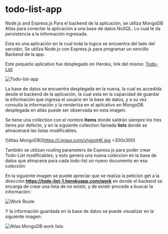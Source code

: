# todo-list-app
Node.js and Express.js Para el backend de la aplicación, se utiliza MongoDB Atlas
para conectar la aplicación a una base de datos NoSQL. Lo cual le da persistencia
a la información ingresada.


 Esta es una aplicación en la cual toda la logica se encuentra del lado del servidor, 
 Se utiliza Node.js con Express.js para programar un sencillo Backend de la
 app.

 Este pequeño aplicativo fue desplegado en Heroku, link del mismo: [Todo-List](https://todo-list-1.herokuapp.com/)

 ![Todo-list-app](https://i.imgur.com/48dAmxg.jpg)

La base de datos se encuentra desplegada en la nueva, la cual es accedida desde el 
backend de la aplicación, la cual esta en la capacidad de guardar la información que 
ingresa el usuario en la base de datos, y a su vez consulta la información y la 
renderiza en el aplicativo en MongoDB desplegada en atlas puede ser observada en esta imagen.

Se tiene una collection con el nombre **Items** donde saldrán siempre los tres items por defecto,
y en la siguiente collection llamada **lists** donde se almacenará las listas modificables.

![Atlas MongoDB](https://i.imgur.com/vhgzoHK.jpg =300x300)

También se utilizan  routing parameters de Express.js para poder crear Todo-List modificables,
 y esto genera una nueva coleccion en la base de datos que almacena para cada todo-list un nuevo
 documento en esa colección

En la siguiente imagen se puede apreciar que se realiza la petición get a la dirección 
**https://todo-list-1.herokuapp.com/work** en donde el backend se encarga de crear una lista 
de no existir, y de existir procede a buscar la información:

![Work Route](https://i.imgur.com/v4DcnMu.jpg)

Y la información guardada en la base de datos se puede visualizar en la siguiente imagen:

![Atlas MongoDB work lists](https://i.imgur.com/Htddg4y.jpg)

